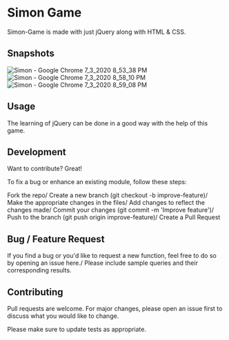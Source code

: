 # Simon Game
Simon-Game is made with just jQuery along with HTML & CSS.

## Snapshots
![Simon - Google Chrome 7_3_2020 8_53_38 PM](https://user-images.githubusercontent.com/56764533/86482906-7d09c300-bd70-11ea-89f4-aef93ac8eef8.png)
![Simon - Google Chrome 7_3_2020 8_58_10 PM](https://user-images.githubusercontent.com/56764533/86482911-8004b380-bd70-11ea-8f63-db21ceee3e74.png)
![Simon - Google Chrome 7_3_2020 8_59_08 PM](https://user-images.githubusercontent.com/56764533/86482917-82670d80-bd70-11ea-81f3-037132bfbc96.png)

## Usage
The learning of jQuery can be done in a good way with the help of this game.

## Development
Want to contribute? Great!

To fix a bug or enhance an existing module, follow these steps:

Fork the repo/
Create a new branch (git checkout -b improve-feature)/
Make the appropriate changes in the files/
Add changes to reflect the changes made/
Commit your changes (git commit -m 'Improve feature')/
Push to the branch (git push origin improve-feature)/
Create a Pull Request

## Bug / Feature Request
If you find a bug or you'd like to request a new function, feel free to do so by opening an issue here./
Please include sample queries and their corresponding results.

## Contributing
Pull requests are welcome. For major changes, please open an issue first to discuss what you would like to change.

Please make sure to update tests as appropriate.
